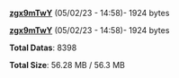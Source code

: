 [**zgx9mTwY**](/data/zgx9mTwY.txt) (05/02/23 - 14:58)- 1924 bytes

[**zgx9mTwY**](/data/zgx9mTwY.txt) (05/02/23 - 14:58)- 1924 bytes

**Total Datas**: 8398

**Total Size**: 56.28 MB / 56.3 MB